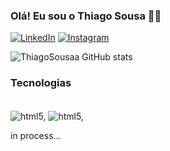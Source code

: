 ### Olá! Eu sou o Thiago Sousa 🙇‍♂️

[![LinkedIn](https://img.shields.io/badge/LinkedIn-0077B5?style=for-the-badge&logo=linkedin&logoColor=white)](https://www.linkedin.com/in/thiago-de-sousa-s-489a3a21a/)
[![Instagram](https://img.shields.io/badge/Instagram-E4405F?style=for-the-badge&logo=instagram&logoColor=white)](https://www.instagram.com/thz_tlzo/)


![ThiagoSousaa GitHub stats](https://github-readme-stats.vercel.app/api?username=ThiagoSousaa&show_icons=true&theme=tokyonight)


### Tecnologias 

<div style="display: inline_block"><br/>
   <img align="center" alt="html5," src="https://img.shields.io/badge/Python-3776AB?style=for-the-badge&logo=python&logoColor=white"/>
   <img align="center" alt="html5," src="https://img.shields.io/badge/Canva-%2300C4CC.svg?&style=for-the-badge&logo=Canva&logoColor=white"/>
</div>


in process...



